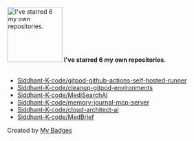 <img src="https://my-badges.github.io/my-badges/self-star.png" alt="I&apos;ve starred 6 my own repositories." title="I&apos;ve starred 6 my own repositories." width="128">
<strong>I&apos;ve starred 6 my own repositories.</strong>
<br><br>

- <a href="https://github.com/Siddhant-K-code/gitpod-github-actions-self-hosted-runner">Siddhant-K-code/gitpod-github-actions-self-hosted-runner</a>
- <a href="https://github.com/Siddhant-K-code/cleanup-gitpod-environments">Siddhant-K-code/cleanup-gitpod-environments</a>
- <a href="https://github.com/Siddhant-K-code/MediSearchAI">Siddhant-K-code/MediSearchAI</a>
- <a href="https://github.com/Siddhant-K-code/memory-journal-mcp-server">Siddhant-K-code/memory-journal-mcp-server</a>
- <a href="https://github.com/Siddhant-K-code/cloud-architect-ai">Siddhant-K-code/cloud-architect-ai</a>
- <a href="https://github.com/Siddhant-K-code/MedBrief">Siddhant-K-code/MedBrief</a>


Created by <a href="https://github.com/my-badges/my-badges">My Badges</a>